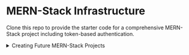 # MERN-Stack Infrastructure

Clone this repo to provide the starter code for a comprehensive MERN-Stack project including token-based authentication.

<details>
<summary>Creating Future MERN-Stack Projects</summary>

1. Clone the mern-infrastructure repo:
   
   ```git clone https://github.com/avilla13/MERN-Infrastructure.git <new-project-name>```
   
   + Note: The folder created will be same as `<new-project-name>` instead of MERN-Infrastructure
2. ```cd <new-project-name>```
3. Install the Node modules:  `npm i`
4. Create a .env (touch .env) and add entries for DATABASE_URL and SECRET
5. Update the `"name": "mern-infrastructure"` in package.json to the name of your project.
6. Build the React code to create the `build` folder, otherwise the Express server will not start up: `npm run build`
7. Create a new repo on your personal GH account.
8. Copy the new GH repo’s URL.
9. Update the remote’s URL:
    ```git remote set-url origin <paste the copied GH url>```
10. Make the initial commit:
    ```git add -A && git commit -m "Initial commit"```
11. Push for the first time:
    ```git push -u origin main```
12. Remember that the Express server won’t start without error until the `build` folder used by Express is created by running:
    ```npm run build```
13. Have fun with your new MERN project!




</details>